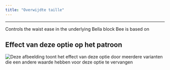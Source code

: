 ```yaml
---
title: "Overwijdte taille"
---
```


***

Controls the waist ease in the underlying Bella block Bee is based on

## Effect van deze optie op het patroon

![Deze afbeelding toont het effect van deze optie door meerdere varianten die een andere waarde hebben voor deze optie te vervangen](bee_waistease_sample.svg "Effect van deze optie op het patroon")
